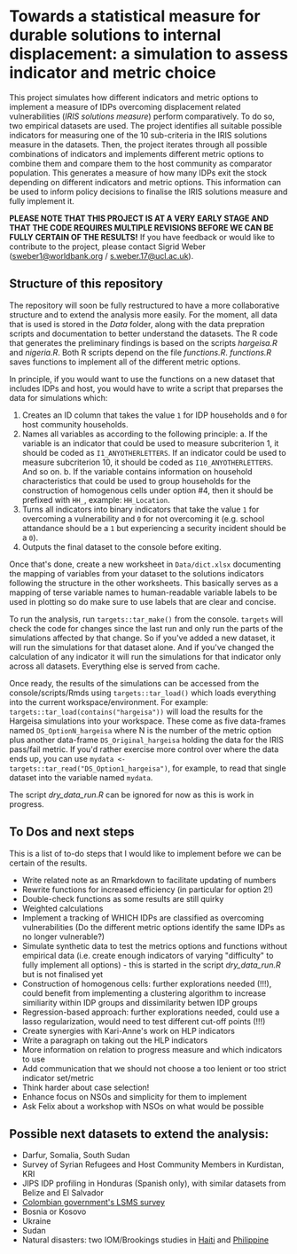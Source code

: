 # Towards a statistical measure for durable solutions to internal displacement: a simulation to assess indicator and metric choice

This project simulates how different indicators and metric options to implement a measure of IDPs overcoming displacement related vulnerabilities (*IRIS solutions measure*) perform comparatively. To do so, two empirical datasets are used. The project identifies all suitable possible indicators for measuring one of the 10 sub-criteria in the IRIS solutions measure in the datasets. Then, the project iterates through all possible combinations of indicators and implements different metric options to combine them and compare them to the host community as comparator population. This generates a measure of how many IDPs exit the stock depending on different indicators and metric options. This information can be used to inform policy decisions to finalise the IRIS solutions measure and fully implement it. 

**PLEASE NOTE THAT THIS PROJECT IS AT A VERY EARLY STAGE AND THAT THE CODE REQUIRES MULTIPLE REVISIONS BEFORE WE CAN BE FULLY CERTAIN OF THE RESULTS!** If you have feedback or would like to contribute to the project, please contact Sigrid Weber (sweber1@worldbank.org / s.weber.17@ucl.ac.uk). 

## Structure of this repository

The repository will soon be fully restructured to have a more collaborative structure and to extend the analysis more easily. For the moment, all data that is used is stored in the *Data* folder, along with the data prepration scripts and documentation to better understand the datasets. The R code that generates the preliminary findings is based on the scripts *hargeisa.R* and *nigeria.R*. Both R scripts depend on the file *functions.R*. *functions.R* saves functions to implement all of the different metric options.

In principle, if you would want to use the functions on a new dataset that includes IDPs and host, you would have to write a script that preparses the data for simulations which:
1. Creates an ID column that takes the value `1` for IDP households and `0` for host community households. 
2. Names all variables as according to the following principle:
a. If the variable is an indicator that could be used to measure subcriterion 1, it should be coded as `I1_ANYOTHERLETTERS`. If an indicator could be used to measure subcriterion 10, it should be coded as `I10_ANYOTHERLETTERS`. And so on.
b. If the variable contains information on household characteristics that could be used to group households for the construction of homogenous cells under option #4, then it should be prefixed with `HH_`, example: `HH_Location`.
3. Turns all indicators into binary indicators that take the value `1` for overcoming a vulnerability and `0` for not overcoming it (e.g. school attandance should be a `1` but experiencing a security incident should be a `0`).
4. Outputs the final dataset to the console before exiting.

Once that's done, create a new worksheet in `Data/dict.xlsx` documenting the mapping of variables from your dataset to the solutions indicators following the structure in the other worksheets. This basically serves as a mapping of terse variable names to human-readable variable labels to be used in plotting so do make sure to use labels that are clear and concise.

To run the analysis, run `targets::tar_make()` from the console. `targets` will check the code for changes since the last run and only run the parts of the simulations affected by that change. So if you've added a new dataset, it will run the simulations for that dataset alone. And if you've changed the calculation of any indicator it will run the simulations for that indicator only across all datasets. Everything else is served from cache.

Once ready, the results of the simulations can be accessed from the console/scripts/Rmds using `targets::tar_load()` which loads everything into the current workspace/environment. For example: `targets::tar_load(contains("hargeisa"))` will load the results for the Hargeisa simulations into your workspace. These come as five data-frames named `DS_OptionN_hargeisa` where N is the number of the metric option plus another data-frame `DS_Original_hargeisa` holding the data for the IRIS pass/fail metric. If you'd rather exercise more control over where the data ends up, you can use `mydata <- targets::tar_read("DS_Option1_hargeisa")`, for example, to read that single dataset into the variable named `mydata`.

The script *dry_data_run.R* can be ignored for now as this is work in progress. 

## To Dos and next steps

This is a list of to-do steps that I would like to implement before we can be certain of the results. 

+ Write related note as an Rmarkdown to facilitate updating of numbers
+ Rewrite functions for increased efficiency (in particular for option 2!)
+ Double-check functions as some results are still quirky
+ Weighted calculations
+ Implement a tracking of WHICH IDPs are classified as overcoming vulnerabilities (Do the different metric options identify the same IDPs as no longer vulnerable?)
+ Simulate synthetic data to test the metrics options and functions without empirical data (i.e. create enough indicators of varying "difficulty" to fully implement all options) - this is started in the script *dry_data_run.R* but is not finalised yet
+ Construction of homogenous cells: further explorations needed (!!!), could benefit from implementing a clustering algorithm to increase similiarity within IDP groups and dissimilarity betwen IDP groups
+ Regression-based approach: further explorations needed, could use a lasso regularization, would need to test different cut-off points (!!!)
+ Create synergies with Kari-Anne's work on HLP indicators
+ Write a paragraph on taking out the HLP indicators
+ More information on relation to progress measure and which indicators to use
+ Add communication that we should not choose a too lenient or too strict indicator set/metric
+ Think harder about case selection!
+ Enhance focus on NSOs and simplicity for them to implement
+ Ask Felix about a workshop with NSOs on what would be possible

## Possible next datasets to extend the analysis:
+ Darfur, Somalia, South Sudan
+ Survey of Syrian Refugees and Host Community Members in Kurdistan, KRI
+ JIPS IDP profiling in Honduras (Spanish only), with similar datasets from Belize and El Salvador 
+ [Colombian government's LSMS survey](http://microdatos.dane.gov.co/index.php/catalog/678/study-description) 
+ Bosnia or Kosovo
+ Ukraine
+ Sudan 
+ Natural disasters: two IOM/Brookings studies in [Haiti](https://www.brookings.edu/research/supporting-durable-solutions-to-urban-post-disaster-displacement-challenges-and-opportunities-in-haiti/) and [Philippine](https://www.brookings.edu/research/resolving-post-disaster-displacement-insights-from-the-philippines-after-typhoon-haiyan-yolanda/)


